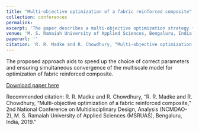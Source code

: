 ```yaml
---
title: "Multi-objective optimization of a fabric reinforced composite"
collection: conferences
permalink: 
excerpt: 'The paper describes a multi-objective optimization strategy for the lightweight design of a fabric reinforced composite.'
venue: 'M. S. Ramaiah University of Applied Sciences, Bengaluru, India'
paperurl: ''
citation: 'R. R. Madke and R. Chowdhury, “Multi-objective optimization of a fabric reinforced composite,” 2nd National Conference on Multidisciplinary Design, Analysis (NCMDAO-2), M. S. Ramaiah University of Applied Sciences (MSRUAS), Bengaluru, India, 2019.'
---
```

The proposed approach aids to speed up the choice of correct parameters and ensuring simultaneous convergence of the multiscale model for optimization of fabric reinforced composite.

[Download paper here]()

Recommended citation: R. R. Madke and R. Chowdhury, “R. R. Madke and R. Chowdhury, “Multi-objective optimization of a fabric reinforced composite,” 2nd National Conference on Multidisciplinary Design, Analysis (NCMDAO-2), M. S. Ramaiah University of Applied Sciences (MSRUAS), Bengaluru, India, 2019."
